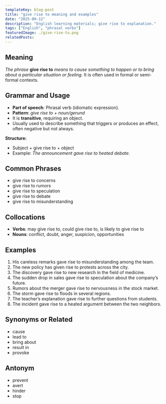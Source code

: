 ```yaml
---
templateKey: blog-post
title: "give rise to meaning and examples"
date: "2025-09-12"
description: "English learning materials; give rise to explanation."
tags: ["English", "phrasal verbs"]
featuredImage: ./give-rise-to.png
relatedPosts:
---
```


## Meaning

_The phrase_ **give rise to** _means to cause something to happen or to bring about a particular situation or feeling._
It is often used in formal or semi-formal contexts.

## Grammar and Usage

- **Part of speech**: Phrasal verb (idiomatic expression).
- **Pattern**: _give rise to + noun/gerund_
- It is **transitive**, requiring an object.
- Usually used to describe something that triggers or produces an effect, often negative but not always.

**Structure:**

- Subject + give rise to + object
- Example: _The announcement gave rise to heated debate._

## Common Phrases

- give rise to concerns
- give rise to rumors
- give rise to speculation
- give rise to debate
- give rise to misunderstanding

## Collocations

- **Verbs**: may give rise to, could give rise to, is likely to give rise to
- **Nouns**: conflict, doubt, anger, suspicion, opportunities

## Examples

1. His careless remarks gave rise to misunderstanding among the team.
2. The new policy has given rise to protests across the city.
3. The discovery gave rise to new research in the field of medicine.
4. The sudden drop in sales gave rise to speculation about the company’s future.
5. Rumors about the merger gave rise to nervousness in the stock market.
6. The storm gave rise to floods in several regions.
7. The teacher’s explanation gave rise to further questions from students.
8. The incident gave rise to a heated argument between the two neighbors.

## Synonyms or Related

- cause
- lead to
- bring about
- result in
- provoke

## Antonym

- prevent
- avert
- hinder
- stop
